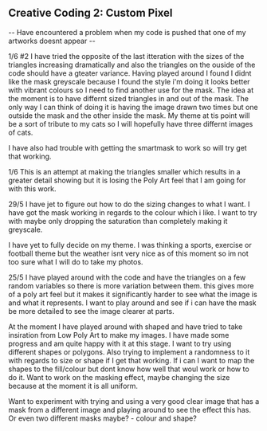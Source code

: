 ## Creative Coding 2: Custom Pixel


-- Have encountered a problem when my code is pushed that one of my artworks doesnt appear --

1/6 #2
I have tried the opposite of the last itteration with the sizes of the triangles increasing dramatically and also the triangles on the ouside of the code should have a gteater variance.
Having played around I found I didnt like the mask greyscale because I found the style i'm doing it looks better with vibrant colours so I need to find another use for the mask. The idea at the moment is to have differnt sized triangles in and out of the mask. The only way I can think of doing it is having the image drawn two times but one outside the mask and the other inside the mask. 
My theme at tis point will be a sort of tribute to my cats so I will hopefully have three differnt images of cats. 

I have also had trouble with getting the smartmask to work so will try get that working.


1/6
This is an attempt at making the triangles smaller which results in a greater detail showing but it is losing the Poly Art feel that I am going for with this work.

29/5
I have jet to figure out how to do the sizing changes to what I want. I have got the mask working in regards to the colour which i like. I want to try with maybe only dropping the saturation than completely making it greyscale.

I have yet to fully decide on my theme. I was thinking a sports, exercise or football theme but the weather isnt very nice as of this moment so im not too sure what I will do to take my photos.


25/5 
I have played around with the code and have the triangles on a few random variables so there is more variation between them. this gives more of a poly art feel but it makes it significantly harder to see what the image is and what it represents. I want to play around and see if i can have the mask be more detailed to see the image clearer at parts.



At the moment I have played around with shaped and have tried to take insiration from Low Poly Art to make my images. I have made some progress and am quite happy with it at this stage. I want to try using different shapes or polygons. Also trying to implement a randomness to it with regards to size or shape if I get that working. If i can I want to map the shapes to the fill/colour but dont know how well that woul work or how to do it. Want to work on the masking effect, maybe changing the size because at the moment it is all uniform.

Want to experiment with trying and using a very good clear image that has a mask from a different image and playing around to see the effect this has. Or even two different masks maybe? - colour and shape?